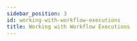 ```yaml
---
sidebar_position: 3
id: working-with-workflow-executions
title: Working with Workflow Executions
---
```


<!-- TODO: Include the following headers with explanations and/or descriptions:
- States of Workflow Executions
- User Workflow Executions
  - Navigating to the user workflow executions page
  - Creating a user workflow execution
- Automated Workflow Executions
  - Navigating to the automated workflow executions page
  - Creating an automated workflow execution
-->
